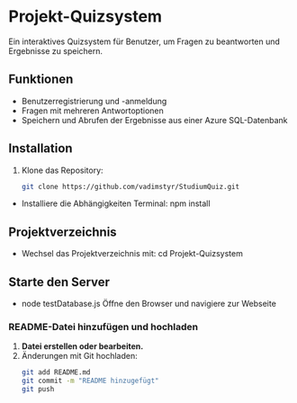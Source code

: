 # Projekt-Quizsystem

Ein interaktives Quizsystem für Benutzer, um Fragen zu beantworten und Ergebnisse zu speichern.

## Funktionen
- Benutzerregistrierung und -anmeldung
- Fragen mit mehreren Antwortoptionen
- Speichern und Abrufen der Ergebnisse aus einer Azure SQL-Datenbank

## Installation
1. Klone das Repository:
   ```bash
   git clone https://github.com/vadimstyr/StudiumQuiz.git

- Installiere die Abhängigkeiten
  Terminal: npm install 

## Projektverzeichnis
- Wechsel das Projektverzeichnis mit:
  cd Projekt-Quizsystem

## Starte den Server
- node testDatabase.js
Öffne den Browser und navigiere zur Webseite


### **README-Datei hinzufügen und hochladen**
1. **Datei erstellen oder bearbeiten.**
2. Änderungen mit Git hochladen:
   ```bash
   git add README.md
   git commit -m "README hinzugefügt"
   git push